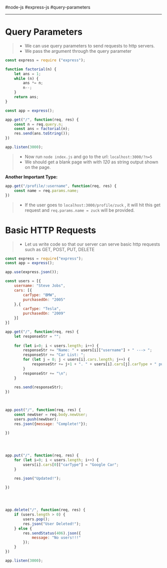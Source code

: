 #node-js #express-js #query-parameters

---

# Query Parameters

> - We can use query parameters to send requests to http servers.
> - We pass the argument through the query parameter


```js
const express = require ("express");

function factorial(n) {
    let ans = 1;
    while (n) {
        ans *= n;
        n--;
    }
    return ans;
}

const app = express();  

app.get("/", function(req, res) {
    const n = req.query.n;
    const ans = factorial(n);
    res.send(ans.toString());
})

app.listen(3000);
```

> - Now run `node index.js` and go to the url: `localhost:3000/?n=5`
> - We should get a blank page with with *120* as string output shown on the page.


**Another Important Type:**

```js
app.get("/profile/:username", function(req, res) {
    const name = req.params.name;
})
```
> - If the user goes to `localhost:3000/profile/zuck` , it will hit this get request and `req.params.name = zuck` will be provided.






# Basic HTTP Requests

> - Let us write code so that our server can serve basic http requests such as GET, POST, PUT, DELETE


```js
const express = require("express");
const app = express();

app.use(express.json());

const users = [{
    username: "Steve Jobs",
    cars: [{
        carType: "BMW",
        purchasedOn: "2005"
    },{
        carType: "Tesla",
        purchasedOn: "2009"
    }]
}]

app.get("/", function(req, res) {
    let responseStr = "";
    
    for (let i=0; i < users.length; i++) {
        responseStr += "Name: " + users[i]["username"] + " ---> ";
        responseStr += "Car List: ";
        for (let j = 0; j < users[i].cars.length; j++) {
            responseStr += j+1 + ". " + users[i].cars[j].carType + " purchased in " + users[i].cars[j].purchasedOn + " ";
        }
        responseStr += "\n";
    }
    
    res.send(responseStr);
})

  

app.post("/", function(req, res) {
    const newUser = req.body.newUser;
    users.push(newUser);
    res.json({message: "Complete!"});

})

  
  

app.put("/", function(req, res) {
    for (let i=0; i < users.length; i++) {
        users[i].cars[0]["carType"] = "Google Car";
    }

    res.json("Updated!");

})

  
  

app.delete("/", function(req, res) {
    if (users.length > 0) {
        users.pop();
        res.json("User Deleted!");
    } else {
        res.sendStatus(406).json({
            message: "No users!!!"
        });
    }
})

app.listen(3000);
```